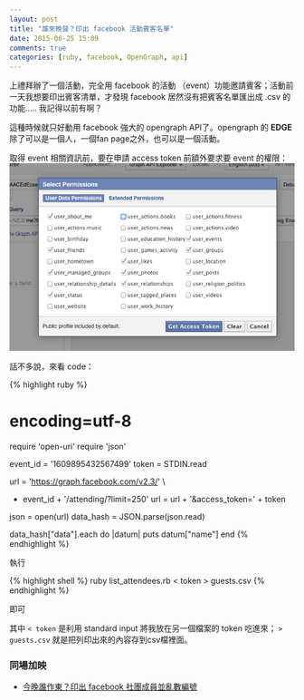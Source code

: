 ```yaml
---
layout: post
title: "誰來晚餐？印出 facebook 活動賓客名單"
date: 2015-06-25 15:09
comments: true
categories: [ruby, facebook, OpenGraph, api]
---
```

上禮拜辦了一個活動，完全用 facebook 的活動 （event）功能邀請賓客；活動前一天我想要印出賓客清單，才發現 facebook 居然沒有把賓客名單匯出成 .csv 的功能..... 我記得以前有啊？

這種時候就只好動用 facebook 強大的 opengraph API了。opengraph 的 **EDGE** 除了可以是一個人，一個fan page之外，也可以是一個活動。

取得 event 相關資訊前，要在申請 access token 前額外要求要 event 的權限：
![螢幕截圖 2015-06-25 23.29.43.png](/assets/img/2015/uIeto13SQnOiUehd8iQJ_%E8%9E%A2%E5%B9%95%E6%88%AA%E5%9C%96%202015-06-25%2023.29.43.png)

話不多說，來看 code：

{% highlight ruby %}
# encoding=utf-8
require 'open-uri'
require 'json'

event_id = '1609895432567499'
token = STDIN.read

url = 'https://graph.facebook.com/v2.3/' \
+ event_id + '/attending/?limit=250'
url = url + '&access_token=' + token

json = open(url)
data_hash = JSON.parse(json.read)

data_hash["data"].each do |datum|
	puts datum["name"]
end
{% endhighlight %}

執行

{% highlight shell %}
ruby list_attendees.rb < token > guests.csv
{% endhighlight %}

即可

其中 `< token` 是利用 standard input 將我放在另一個檔案的 token 吃進來； `> guests.csv` 就是把列印出來的內容存到csv檔裡面。

### 同場加映
- [今晚誰作東？印出 facebook 社團成員並亂數編號](http://blog.ponan.li/post/2015/06/25/get-member-list-in-a-facebook-group-and-assigin-a-random-id "今晚誰作東？印出 facebook 社團成員並亂數編號")
